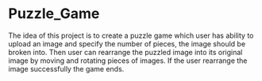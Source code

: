 # Puzzle_Game

The idea of this project is to create a puzzle game which user has ability to upload an image and specify the number of pieces, the image should be broken into. Then user can rearrange the puzzled image into its original image by moving and rotating pieces of images. If the user rearrange the image successfully the game ends.
